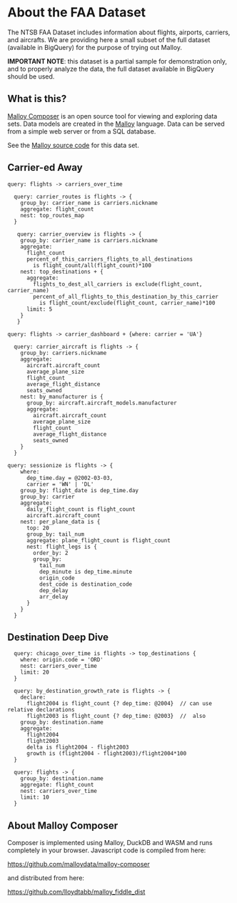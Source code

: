 # About the FAA Dataset

The NTSB FAA Dataset includes information about flights, airports, carriers, and aircrafts. We are providing here a small subset of the full dataset (available in BigQuery) for the purpose of trying out Malloy.

**IMPORTANT NOTE**: this dataset is a partial sample for demonstration only, and to properly analyze the data, the full dataset available in BigQuery should be used.

## What is this?

[Malloy Composer](https://github.com/malloydata/malloy-composer) is an open source tool for viewing and exploring data sets.  Data models are created in the  [Malloy](https://github.com/malloydata/malloy/) language.  Data can be served from a simple web server or from a SQL database.  

See the [Malloy source code](https://github.com/malloydata/malloy-samples/tree/main/duckdb/faa) for this data set.


## Carrier-ed Away

<!-- malloy-query  
  name="Flights Over Time by Carrier"
  model="./flights.malloy"
  renderer="line_chart"
-->
```
query: flights -> carriers_over_time
```


<!-- malloy-query  
  name="Top Routes by Carrier"
  model="./flights.malloy"
  description="Returns a map of the top 100 routes for each carrier"
-->
```
  query: carrier_routes is flights -> {
    group_by: carrier_name is carriers.nickname
    aggregate: flight_count
    nest: top_routes_map
  }
```

<!-- malloy-query  
  name="Carrier Quick Overview"
  model="./flights.malloy"
  renderer="dashboard"
  description="A dashboard showing high-level information for each Carrier"
-->
```
   query: carrier_overview is flights -> {
    group_by: carrier_name is carriers.nickname
    aggregate:
      flight_count
      percent_of_this_carriers_flights_to_all_destinations
        is flight_count/all(flight_count)*100
    nest: top_destinations + {
      aggregate:
        flights_to_dest_all_carriers is exclude(flight_count, carrier_name)
        percent_of_all_flights_to_this_destination_by_this_carrier
          is flight_count/exclude(flight_count, carrier_name)*100
      limit: 5
    }
   }
```

<!-- malloy-query  
  name="United Airlines Full Dashboard"
  model="./flights.malloy"
  renderer="dashboard"
  description="A much more detailed and rich dashboard; can be filtered to any Carrier."
-->
```
query: flights -> carrier_dashboard + {where: carrier = 'UA'}
```


<!-- malloy-query  
  name="Aircraft Summary"
  model="./flights.malloy"
  renderer="dashboard"
  description="Shows metrics about the fleet of each Carrier. Note: This represents a small sample of the complete FAA dataset!"
-->
```
  query: carrier_aircraft is flights -> {
    group_by: carriers.nickname
    aggregate:
      aircraft.aircraft_count
      average_plane_size
      flight_count
      average_flight_distance
      seats_owned
    nest: by_manufacturer is {
      group_by: aircraft.aircraft_models.manufacturer
      aggregate:
        aircraft.aircraft_count
        average_plane_size
        flight_count
        average_flight_distance
        seats_owned
    }
  }
```

<!-- malloy-query  
  name="Sessionisation Example"
  model="./flights.malloy"
  renderer="dashboard"  
  description="If we think of aircraft flights as a transaction.  We can roll up all transactions in a given day by a carrier into a single nested table. Note: This represents a small sample of the complete FAA dataset!"
-->
```
query: sessionize is flights -> {
    where: 
      dep_time.day = @2002-03-03,
      carrier = 'WN' | 'DL'
    group_by: flight_date is dep_time.day
    group_by: carrier
    aggregate: 
      daily_flight_count is flight_count
      aircraft.aircraft_count
    nest: per_plane_data is {
      top: 20
      group_by: tail_num
      aggregate: plane_flight_count is flight_count
      nest: flight_legs is {
        order_by: 2
        group_by:
          tail_num
          dep_minute is dep_time.minute
          origin_code
          dest_code is destination_code
          dep_delay
          arr_delay
      }
    }
  }
```


## Destination Deep Dive

<!-- malloy-query  
  name="Chicago Over Time"
  model="./flights.malloy"
  description="The most popular destinations from Chicago, over time"
  renderer="dashboard"
-->
```
  query: chicago_over_time is flights -> top_destinations {
    where: origin.code = 'ORD'
    nest: carriers_over_time
    limit: 20
  }
```

<!-- malloy-query  
  name="Flight Traffic YOY by Destination"
  model="./flights.malloy"
  description="For each destination, shows flights in 2003 and 2004, as well as the delta and growth between the two years."
-->
```
  query: by_destination_growth_rate is flights -> {
    declare: 
      flight2004 is flight_count {? dep_time: @2004}  // can use relative declarations
      flight2003 is flight_count {? dep_time: @2003}  //  also
    group_by: destination.name
    aggregate: 
      flight2004
      flight2003
      delta is flight2004 - flight2003
      growth is (flight2004 - flight2003)/flight2004*100
  }
```

<!-- malloy-query  
  name="Carrier Popularity Over Time By Destination"
  model="./flights.malloy"
  description="Returns a line chart of carrier flights over time for each destination"
-->
```
  query: flights -> {
    group_by: destination.name
    aggregate: flight_count
    nest: carriers_over_time
    limit: 10
  }
```



## About Malloy Composer

Composer is implemented using Malloy, DuckDB and WASM and runs completely
in your browser.  Javascript code is compiled from here:

  https://github.com/malloydata/malloy-composer
  
 and distributed from here:
 
   https://github.com/lloydtabb/malloy_fiddle_dist
